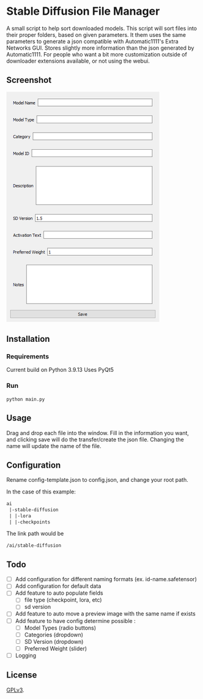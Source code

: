 # Stable Diffusion File Manager

A small script to help sort downloaded models. This script will sort files into their proper folders, based on given parameters. It them uses the same parameters to generate a json compatible with Automatic1111's Extra Networks GUI. Stores slightly more information than the json generated by Automatic1111. For people who want a bit more customization outside of downloader extensions available, or not using the webui.

## Screenshot
![Main](docs/screenshot.png)

## Installation

### Requirements
Current build on Python 3.9.13
Uses PyQt5

### Run
```
python main.py
```

## Usage

Drag and drop each file into the window. Fill in the information you want, and clicking save will do the transfer/create the json file. Changing the name will update the name of the file.

## Configuration

Rename config-template.json to config.json, and change your root path.

In the case of this example:
```
ai
 |-stable-diffusion
 | |-lora
 | |-checkpoints
```

The link path would be
```
/ai/stable-diffusion
```

## Todo
 - [ ] Add configuration for different naming formats (ex. id-name.safetensor)
 - [ ] Add configuration for default data
 - [ ] Add feature to auto populate fields
    - [ ] file type (checkpoint, lora, etc)
	- [ ] sd version
 - [ ] Add feature to auto move a preview image with the same name if exists
 - [ ] Add feature to have config determine possible :
    - [ ] Model Types (radio buttons)
	- [ ] Categories  (dropdown)
	- [ ] SD Version  (dropdown)
	- [ ] Preferred Weight (slider)
 - [ ] Logging

## License
[GPLv3](https://www.gnu.org/licenses/gpl-3.0.html).